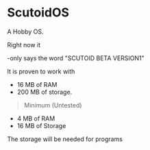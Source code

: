 # ScutoidOS

A Hobby OS.

Right now it

-only says the word "SCUTOID BETA VERSION1"

It is proven to work with 

- 16 MB of RAM
- 200 MB of storage.

> Minimum (Untested)

- 4 MB of RAM
- 16 MB of Storage


The storage will be needed for programs